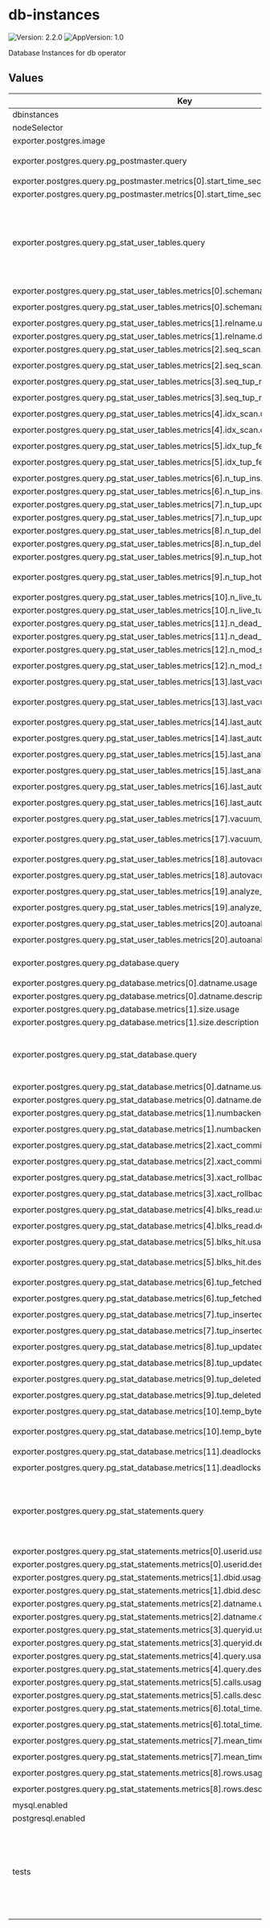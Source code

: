 # db-instances

![Version: 2.2.0](https://img.shields.io/badge/Version-2.2.0-informational?style=flat-square) ![AppVersion: 1.0](https://img.shields.io/badge/AppVersion-1.0-informational?style=flat-square)

Database Instances for db operator

## Values

| Key | Type | Default | Description |
|-----|------|---------|-------------|
| dbinstances | object | `{}` |  |
| nodeSelector | object | `{}` |  |
| exporter.postgres.image | string | `"wrouesnel/postgres_exporter:latest"` |  |
| exporter.postgres.query.pg_postmaster.query | string | `"SELECT pg_postmaster_start_time as start_time_seconds from pg_postmaster_start_time()"` |  |
| exporter.postgres.query.pg_postmaster.metrics[0].start_time_seconds.usage | string | `"GAUGE"` |  |
| exporter.postgres.query.pg_postmaster.metrics[0].start_time_seconds.description | string | `"Time at which postmaster started"` |  |
| exporter.postgres.query.pg_stat_user_tables.query | string | `"SELECT schemaname, relname, seq_scan, seq_tup_read, idx_scan, idx_tup_fetch, n_tup_ins, n_tup_upd, n_tup_del, n_tup_hot_upd, n_live_tup, n_dead_tup, n_mod_since_analyze, last_vacuum, last_autovacuum, last_analyze, last_autoanalyze, vacuum_count, autovacuum_count, analyze_count, autoanalyze_count FROM pg_stat_user_tables"` |  |
| exporter.postgres.query.pg_stat_user_tables.metrics[0].schemaname.usage | string | `"LABEL"` |  |
| exporter.postgres.query.pg_stat_user_tables.metrics[0].schemaname.description | string | `"Name of the schema that this table is in"` |  |
| exporter.postgres.query.pg_stat_user_tables.metrics[1].relname.usage | string | `"LABEL"` |  |
| exporter.postgres.query.pg_stat_user_tables.metrics[1].relname.description | string | `"Name of this table"` |  |
| exporter.postgres.query.pg_stat_user_tables.metrics[2].seq_scan.usage | string | `"COUNTER"` |  |
| exporter.postgres.query.pg_stat_user_tables.metrics[2].seq_scan.description | string | `"Number of sequential scans initiated on this table"` |  |
| exporter.postgres.query.pg_stat_user_tables.metrics[3].seq_tup_read.usage | string | `"COUNTER"` |  |
| exporter.postgres.query.pg_stat_user_tables.metrics[3].seq_tup_read.description | string | `"Number of live rows fetched by sequential scans"` |  |
| exporter.postgres.query.pg_stat_user_tables.metrics[4].idx_scan.usage | string | `"COUNTER"` |  |
| exporter.postgres.query.pg_stat_user_tables.metrics[4].idx_scan.description | string | `"Number of index scans initiated on this table"` |  |
| exporter.postgres.query.pg_stat_user_tables.metrics[5].idx_tup_fetch.usage | string | `"COUNTER"` |  |
| exporter.postgres.query.pg_stat_user_tables.metrics[5].idx_tup_fetch.description | string | `"Number of live rows fetched by index scans"` |  |
| exporter.postgres.query.pg_stat_user_tables.metrics[6].n_tup_ins.usage | string | `"COUNTER"` |  |
| exporter.postgres.query.pg_stat_user_tables.metrics[6].n_tup_ins.description | string | `"Number of rows inserted"` |  |
| exporter.postgres.query.pg_stat_user_tables.metrics[7].n_tup_upd.usage | string | `"COUNTER"` |  |
| exporter.postgres.query.pg_stat_user_tables.metrics[7].n_tup_upd.description | string | `"Number of rows updated"` |  |
| exporter.postgres.query.pg_stat_user_tables.metrics[8].n_tup_del.usage | string | `"COUNTER"` |  |
| exporter.postgres.query.pg_stat_user_tables.metrics[8].n_tup_del.description | string | `"Number of rows deleted"` |  |
| exporter.postgres.query.pg_stat_user_tables.metrics[9].n_tup_hot_upd.usage | string | `"COUNTER"` |  |
| exporter.postgres.query.pg_stat_user_tables.metrics[9].n_tup_hot_upd.description | string | `"Number of rows HOT updated (i.e., with no separate index update required)"` |  |
| exporter.postgres.query.pg_stat_user_tables.metrics[10].n_live_tup.usage | string | `"GAUGE"` |  |
| exporter.postgres.query.pg_stat_user_tables.metrics[10].n_live_tup.description | string | `"Estimated number of live rows"` |  |
| exporter.postgres.query.pg_stat_user_tables.metrics[11].n_dead_tup.usage | string | `"GAUGE"` |  |
| exporter.postgres.query.pg_stat_user_tables.metrics[11].n_dead_tup.description | string | `"Estimated number of dead rows"` |  |
| exporter.postgres.query.pg_stat_user_tables.metrics[12].n_mod_since_analyze.usage | string | `"GAUGE"` |  |
| exporter.postgres.query.pg_stat_user_tables.metrics[12].n_mod_since_analyze.description | string | `"Estimated number of rows changed since last analyze"` |  |
| exporter.postgres.query.pg_stat_user_tables.metrics[13].last_vacuum.usage | string | `"GAUGE"` |  |
| exporter.postgres.query.pg_stat_user_tables.metrics[13].last_vacuum.description | string | `"Last time at which this table was manually vacuumed (not counting VACUUM FULL)"` |  |
| exporter.postgres.query.pg_stat_user_tables.metrics[14].last_autovacuum.usage | string | `"GAUGE"` |  |
| exporter.postgres.query.pg_stat_user_tables.metrics[14].last_autovacuum.description | string | `"Last time at which this table was vacuumed by the autovacuum daemon"` |  |
| exporter.postgres.query.pg_stat_user_tables.metrics[15].last_analyze.usage | string | `"GAUGE"` |  |
| exporter.postgres.query.pg_stat_user_tables.metrics[15].last_analyze.description | string | `"Last time at which this table was manually analyzed"` |  |
| exporter.postgres.query.pg_stat_user_tables.metrics[16].last_autoanalyze.usage | string | `"GAUGE"` |  |
| exporter.postgres.query.pg_stat_user_tables.metrics[16].last_autoanalyze.description | string | `"Last time at which this table was analyzed by the autovacuum daemon"` |  |
| exporter.postgres.query.pg_stat_user_tables.metrics[17].vacuum_count.usage | string | `"COUNTER"` |  |
| exporter.postgres.query.pg_stat_user_tables.metrics[17].vacuum_count.description | string | `"Number of times this table has been manually vacuumed (not counting VACUUM FULL)"` |  |
| exporter.postgres.query.pg_stat_user_tables.metrics[18].autovacuum_count.usage | string | `"COUNTER"` |  |
| exporter.postgres.query.pg_stat_user_tables.metrics[18].autovacuum_count.description | string | `"Number of times this table has been vacuumed by the autovacuum daemon"` |  |
| exporter.postgres.query.pg_stat_user_tables.metrics[19].analyze_count.usage | string | `"COUNTER"` |  |
| exporter.postgres.query.pg_stat_user_tables.metrics[19].analyze_count.description | string | `"Number of times this table has been manually analyzed"` |  |
| exporter.postgres.query.pg_stat_user_tables.metrics[20].autoanalyze_count.usage | string | `"COUNTER"` |  |
| exporter.postgres.query.pg_stat_user_tables.metrics[20].autoanalyze_count.description | string | `"Number of times this table has been analyzed by the autovacuum daemon"` |  |
| exporter.postgres.query.pg_database.query | string | `"SELECT pg_database.datname, pg_database_size(pg_database.datname) as size FROM pg_database"` |  |
| exporter.postgres.query.pg_database.metrics[0].datname.usage | string | `"LABEL"` |  |
| exporter.postgres.query.pg_database.metrics[0].datname.description | string | `"Name of the database"` |  |
| exporter.postgres.query.pg_database.metrics[1].size.usage | string | `"GAUGE"` |  |
| exporter.postgres.query.pg_database.metrics[1].size.description | string | `"Disk space used by the database"` |  |
| exporter.postgres.query.pg_stat_database.query | string | `"SELECT datname, numbackends, xact_commit, xact_rollback, blks_read, blks_hit, tup_fetched, tup_inserted, tup_updated, tup_deleted, temp_bytes, deadlocks FROM pg_catalog.pg_stat_database;"` |  |
| exporter.postgres.query.pg_stat_database.metrics[0].datname.usage | string | `"LABEL"` |  |
| exporter.postgres.query.pg_stat_database.metrics[0].datname.description | string | `"database NAME"` |  |
| exporter.postgres.query.pg_stat_database.metrics[1].numbackends.usage | string | `"COUNTER"` |  |
| exporter.postgres.query.pg_stat_database.metrics[1].numbackends.description | string | `"Number of backends currently connected to this database."` |  |
| exporter.postgres.query.pg_stat_database.metrics[2].xact_commit.usage | string | `"COUNTER"` |  |
| exporter.postgres.query.pg_stat_database.metrics[2].xact_commit.description | string | `"Number of transactions in this database that have been committed"` |  |
| exporter.postgres.query.pg_stat_database.metrics[3].xact_rollback.usage | string | `"COUNTER"` |  |
| exporter.postgres.query.pg_stat_database.metrics[3].xact_rollback.description | string | `"Number of transactions in this database that have been rolled back"` |  |
| exporter.postgres.query.pg_stat_database.metrics[4].blks_read.usage | string | `"GAUGE"` |  |
| exporter.postgres.query.pg_stat_database.metrics[4].blks_read.description | string | `"Number of disk blocks read in this database"` |  |
| exporter.postgres.query.pg_stat_database.metrics[5].blks_hit.usage | string | `"GAUGE"` |  |
| exporter.postgres.query.pg_stat_database.metrics[5].blks_hit.description | string | `"Number of times disk blocks were found already in the buffer cache, so that a read was not necessary"` |  |
| exporter.postgres.query.pg_stat_database.metrics[6].tup_fetched.usage | string | `"COUNTER"` |  |
| exporter.postgres.query.pg_stat_database.metrics[6].tup_fetched.description | string | `"Number of rows fetched by queries in this database"` |  |
| exporter.postgres.query.pg_stat_database.metrics[7].tup_inserted.usage | string | `"COUNTER"` |  |
| exporter.postgres.query.pg_stat_database.metrics[7].tup_inserted.description | string | `"Number of rows inserted by queries in this database"` |  |
| exporter.postgres.query.pg_stat_database.metrics[8].tup_updated.usage | string | `"COUNTER"` |  |
| exporter.postgres.query.pg_stat_database.metrics[8].tup_updated.description | string | `"Number of rows updated by queries in this database"` |  |
| exporter.postgres.query.pg_stat_database.metrics[9].tup_deleted.usage | string | `"COUNTER"` |  |
| exporter.postgres.query.pg_stat_database.metrics[9].tup_deleted.description | string | `"Number of rows deleted by queries in this database"` |  |
| exporter.postgres.query.pg_stat_database.metrics[10].temp_bytes.usage | string | `"GAUGE"` |  |
| exporter.postgres.query.pg_stat_database.metrics[10].temp_bytes.description | string | `"Total amount of data written to temporary files by queries in this database."` |  |
| exporter.postgres.query.pg_stat_database.metrics[11].deadlocks.usage | string | `"COUNTER"` |  |
| exporter.postgres.query.pg_stat_database.metrics[11].deadlocks.description | string | `"Number of deadlocks detected in this database"` |  |
| exporter.postgres.query.pg_stat_statements.query | string | `"SELECT userid, pgss.dbid, pgdb.datname, queryid, query, calls, total_time, mean_time, rows FROM pg_stat_statements pgss LEFT JOIN (select oid as dbid, datname from pg_database) as pgdb on pgdb.dbid = pgss.dbid WHERE not queryid isnull ORDER BY mean_time desc limit 20"` |  |
| exporter.postgres.query.pg_stat_statements.metrics[0].userid.usage | string | `"LABEL"` |  |
| exporter.postgres.query.pg_stat_statements.metrics[0].userid.description | string | `"User ID"` |  |
| exporter.postgres.query.pg_stat_statements.metrics[1].dbid.usage | string | `"LABEL"` |  |
| exporter.postgres.query.pg_stat_statements.metrics[1].dbid.description | string | `"database ID"` |  |
| exporter.postgres.query.pg_stat_statements.metrics[2].datname.usage | string | `"LABEL"` |  |
| exporter.postgres.query.pg_stat_statements.metrics[2].datname.description | string | `"database NAME"` |  |
| exporter.postgres.query.pg_stat_statements.metrics[3].queryid.usage | string | `"LABEL"` |  |
| exporter.postgres.query.pg_stat_statements.metrics[3].queryid.description | string | `"Query unique Hash Code"` |  |
| exporter.postgres.query.pg_stat_statements.metrics[4].query.usage | string | `"LABEL"` |  |
| exporter.postgres.query.pg_stat_statements.metrics[4].query.description | string | `"Query class"` |  |
| exporter.postgres.query.pg_stat_statements.metrics[5].calls.usage | string | `"COUNTER"` |  |
| exporter.postgres.query.pg_stat_statements.metrics[5].calls.description | string | `"Number of times executed"` |  |
| exporter.postgres.query.pg_stat_statements.metrics[6].total_time.usage | string | `"COUNTER"` |  |
| exporter.postgres.query.pg_stat_statements.metrics[6].total_time.description | string | `"Total time spent in the statement, in milliseconds"` |  |
| exporter.postgres.query.pg_stat_statements.metrics[7].mean_time.usage | string | `"GAUGE"` |  |
| exporter.postgres.query.pg_stat_statements.metrics[7].mean_time.description | string | `"Mean time spent in the statement, in milliseconds"` |  |
| exporter.postgres.query.pg_stat_statements.metrics[8].rows.usage | string | `"COUNTER"` |  |
| exporter.postgres.query.pg_stat_statements.metrics[8].rows.description | string | `"Total number of rows retrieved or affected by the statement"` |  |
| mysql.enabled | bool | `false` |  |
| postgresql.enabled | bool | `false` |  |
| tests | object | `{"serviceMonitor":{"enabled":false}}` | ------------------------------------------------------------------- |

